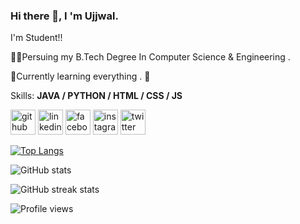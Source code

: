 ### Hi there 👋, I 'm Ujjwal.
I'm Student!!

👨‍🎓Persuing my B.Tech Degree In Computer Science & Engineering .

🌱Currently learning everything . 🤣


Skills: **JAVA / PYTHON  / HTML / CSS / JS**



[<img src='https://cdn.jsdelivr.net/npm/simple-icons@3.0.1/icons/github.svg' alt='github' height='40'>](https://github.com/ujjwaljamuar)  [<img src='https://cdn.jsdelivr.net/npm/simple-icons@3.0.1/icons/linkedin.svg' alt='linkedin' height='40'>](https://www.linkedin.com/in/ujjwal-jamuar/)  [<img src='https://cdn.jsdelivr.net/npm/simple-icons@3.0.1/icons/facebook.svg' alt='facebook' height='40'>](https://www.facebook.com/100008455410660)  [<img src='https://cdn.jsdelivr.net/npm/simple-icons@3.0.1/icons/instagram.svg' alt='instagram' height='40'>](https://www.instagram.com/loneee_wolff_/)  [<img src='https://cdn.jsdelivr.net/npm/simple-icons@3.0.1/icons/twitter.svg' alt='twitter' height='40'>](https://twitter.com/Ujjwal_Jamuar)  

[![Top Langs](https://github-readme-stats.vercel.app/api/top-langs/?username=ujjwaljamuar)](https://github.com/anuraghazra/github-readme-stats)

![GitHub stats](https://github-readme-stats.vercel.app/api?username=ujjwaljamuar&show_icons=true&count_private=true)  

![GitHub streak stats](https://github-readme-streak-stats.herokuapp.com/?user=ujjwaljamuar)  

![Profile views](https://gpvc.arturio.dev/ujjwaljamuar)  
